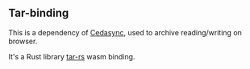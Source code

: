## Tar-binding

This is a dependency of [Cedasync](https://github.com/tonitrnel/cedasync), used to archive reading/writing on browser.

It's a Rust library [tar-rs](https://github.com/alexcrichton/tar-rs) wasm binding.
